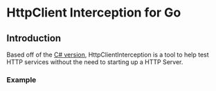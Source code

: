# HttpClient Interception for Go

## Introduction

Based off of the [C# version](https://github.com/justeat/httpclient-interception), HttpClientInterception is a tool to help test HTTP services without the need to starting up a HTTP Server.

### Example
